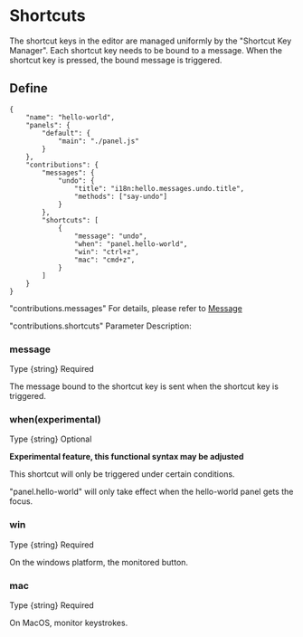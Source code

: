 # Shortcuts

The shortcut keys in the editor are managed uniformly by the "Shortcut Key Manager". Each shortcut key needs to be bound to a message. When the shortcut key is pressed, the bound message is triggered.

## Define

```json5
{
    "name": "hello-world",
    "panels": {
        "default": {
            "main": "./panel.js"
        }
    },
    "contributions": {
        "messages": {
            "undo": {
                "title": "i18n:hello.messages.undo.title",
                "methods": ["say-undo"]
            }
        },
        "shortcuts": [
            {
                "message": "undo",
                "when": "panel.hello-world",
                "win": "ctrl+z",
                "mac": "cmd+z",
            }
        ]
    }
}
```

"contributions.messages" For details, please refer to [Message](./contributions-messages.md)

"contributions.shortcuts" Parameter Description:

### message

Type {string} Required

The message bound to the shortcut key is sent when the shortcut key is triggered.

### when(experimental)

Type {string} Optional

**Experimental feature, this functional syntax may be adjusted**

This shortcut will only be triggered under certain conditions.

"panel.hello-world" will only take effect when the hello-world panel gets the focus.

### win

Type {string} Required

On the windows platform, the monitored button.

### mac

Type {string} Required

On MacOS, monitor keystrokes.